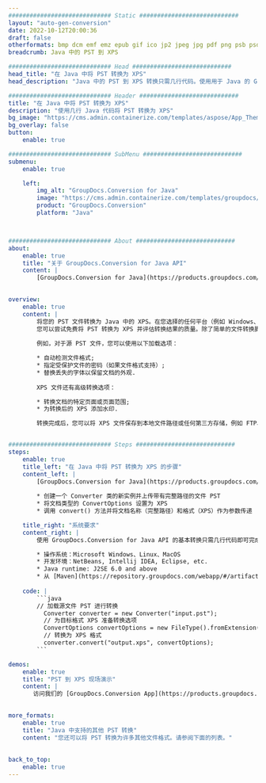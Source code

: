 ```yaml
---
############################# Static ############################
layout: "auto-gen-conversion"
date: 2022-10-12T20:00:36
draft: false
otherformats: bmp dcm emf emz epub gif ico jp2 jpeg jpg pdf png psb psd svg svgz tex tga tif tiff webp wmf wmz xps
breadcrumb: Java 中的 PST 到 XPS

############################# Head ############################
head_title: "在 Java 中将 PST 转换为 XPS"
head_description: "Java 中的 PST 到 XPS 转换只需几行代码。使用用于 Java 的 GroupDocs 文档转换 API 转换 160 多种文件格式"

############################# Header ############################
title: "在 Java 中将 PST 转换为 XPS"
description: "使用几行 Java 代码将 PST 转换为 XPS"
bg_image: "https://cms.admin.containerize.com/templates/aspose/App_Themes/V3/images/bg/header1.png"
bg_overlay: false
button:
    enable: true

############################# SubMenu ############################
submenu:
    enable: true

    left:
        img_alt: "GroupDocs.Conversion for Java"
        image: "https://cms.admin.containerize.com/templates/groupdocs/images/product-logos/90x90-noborder/groupdocs-conversion-java.png"
        product: "GroupDocs.Conversion"
        platform: "Java"



############################# About ############################
about:
    enable: true
    title: "关于 GroupDocs.Conversion for Java API"
    content: |
        [GroupDocs.Conversion for Java](https://products.groupdocs.com/conversion/java/) 是一种高级文件格式转换 API，用于在 Microsoft Office、OpenDocument、PDF、HTML、电子邮件、CAD 等流行图像和文档格式之间进行转换。只需几行代码即可完成更多工作。本机 API 会自动检测原始文档的格式，并提供许多选项来自定义转换后的文档。除了从文档中提取信息的功能外，它还默认支持将转换结果缓存到本地磁盘。但是，任何类型的缓存存储都可以通过实施适当的接口来支持 - Amazon S3、Dropbox、Google Drive、Windows Azure、Reddis 或任何其他接口。
    

overview:
    enable: true
    content: |
        将您的 PST 文件转换为 Java 中的 XPS。在您选择的任何平台（例如 Windows、Linux、macOS）上，只需几行 Java 代码。
        您可以尝试免费将 PST 转换为 XPS 并评估转换结果的质量。除了简单的文件转换脚本外，您还可以尝试更复杂的选项来加载 PST 源文件并存储 XPS 输出。 
        
        例如，对于源 PST 文件，您可以使用以下加载选项：

        * 自动检测文件格式;
        * 指定受保护文件的密码（如果文件格式支持）;
        * 替换丢失的字体以保留文档的外观.
        
        XPS 文件还有高级转换选项：

        * 转换文档的特定页面或页面范围;
        * 为转换后的 XPS 添加水印.

        转换完成后，您可以将 XPS 文件保存到本地文件路径或任何第三方存储，例如 FTP、Amazon S3、Google Drive、Dropbox 等。请注意 - 转换 PST到 XPS，您不需要安装任何额外的软件，例如 MS Office、Open Office、Adobe Acrobat Reader 等。


############################# Steps ############################
steps:
    enable: true
    title_left: "在 Java 中将 PST 转换为 XPS 的步骤"
    content_left: |
        [GroupDocs.Conversion for Java](https://products.groupdocs.com/conversion/java/) 允许开发人员使用几行代码轻松地将 PST 文件转换为 XPS。
        
        * 创建一个 Converter 类的新实例并上传带有完整路径的文件 PST
        * 将文档类型的 ConvertOptions 设置为 XPS
        * 调用 convert() 方法并将文档名称（完整路径）和格式（XPS）作为参数传递

    title_right: "系统要求"
    content_right: |
        使用 GroupDocs.Conversion for Java API 的基本转换只需几行代码即可完成。所有主要平台和操作系统都支持我们的 API。在执行以下代码之前，请确保您的系统上安装了以下先决条件。

        * 操作系统：Microsoft Windows、Linux、MacOS
        * 开发环境：NetBeans, Intellij IDEA, Eclipse, etc.
        * Java runtime: J2SE 6.0 and above
        * 从 [Maven](https://repository.groupdocs.com/webapp/#/artifacts/browse/tree/General/repo/com/groupdocs/groupdocs-conversion) 获取最新的 GroupDocs.Conversion for Java
         
    code: |
        ```java    
        // 加载源文件 PST 进行转换
          Converter converter = new Converter("input.pst");
          // 为目标格式 XPS 准备转换选项
          ConvertOptions convertOptions = new FileType().fromExtension("xps").getConvertOptions();
          // 转换为 XPS 格式
          converter.convert("output.xps", convertOptions);
        ```

demos:
    enable: true
    title: "PST 到 XPS 现场演示"
    content: |
       访问我们的 [GroupDocs.Conversion App](https://products.groupdocs.app/conversion/family) 网站并立即尝试 PST 到 XPS 转换。免费演示具有以下好处
          

more_formats:
    enable: true
    title: "Java 中支持的其他 PST 转换"
    content: "您还可以将 PST 转换为许多其他文件格式。请参阅下面的列表。"
       
       
back_to_top:
    enable: true
---
```

